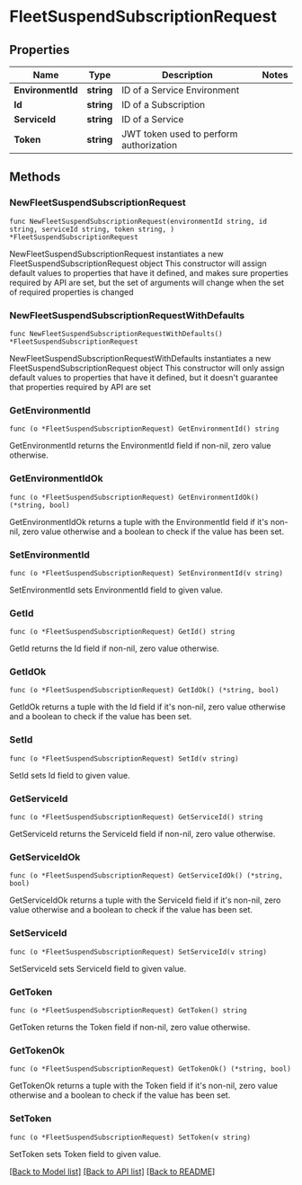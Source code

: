 # FleetSuspendSubscriptionRequest

## Properties

Name | Type | Description | Notes
------------ | ------------- | ------------- | -------------
**EnvironmentId** | **string** | ID of a Service Environment | 
**Id** | **string** | ID of a Subscription | 
**ServiceId** | **string** | ID of a Service | 
**Token** | **string** | JWT token used to perform authorization | 

## Methods

### NewFleetSuspendSubscriptionRequest

`func NewFleetSuspendSubscriptionRequest(environmentId string, id string, serviceId string, token string, ) *FleetSuspendSubscriptionRequest`

NewFleetSuspendSubscriptionRequest instantiates a new FleetSuspendSubscriptionRequest object
This constructor will assign default values to properties that have it defined,
and makes sure properties required by API are set, but the set of arguments
will change when the set of required properties is changed

### NewFleetSuspendSubscriptionRequestWithDefaults

`func NewFleetSuspendSubscriptionRequestWithDefaults() *FleetSuspendSubscriptionRequest`

NewFleetSuspendSubscriptionRequestWithDefaults instantiates a new FleetSuspendSubscriptionRequest object
This constructor will only assign default values to properties that have it defined,
but it doesn't guarantee that properties required by API are set

### GetEnvironmentId

`func (o *FleetSuspendSubscriptionRequest) GetEnvironmentId() string`

GetEnvironmentId returns the EnvironmentId field if non-nil, zero value otherwise.

### GetEnvironmentIdOk

`func (o *FleetSuspendSubscriptionRequest) GetEnvironmentIdOk() (*string, bool)`

GetEnvironmentIdOk returns a tuple with the EnvironmentId field if it's non-nil, zero value otherwise
and a boolean to check if the value has been set.

### SetEnvironmentId

`func (o *FleetSuspendSubscriptionRequest) SetEnvironmentId(v string)`

SetEnvironmentId sets EnvironmentId field to given value.


### GetId

`func (o *FleetSuspendSubscriptionRequest) GetId() string`

GetId returns the Id field if non-nil, zero value otherwise.

### GetIdOk

`func (o *FleetSuspendSubscriptionRequest) GetIdOk() (*string, bool)`

GetIdOk returns a tuple with the Id field if it's non-nil, zero value otherwise
and a boolean to check if the value has been set.

### SetId

`func (o *FleetSuspendSubscriptionRequest) SetId(v string)`

SetId sets Id field to given value.


### GetServiceId

`func (o *FleetSuspendSubscriptionRequest) GetServiceId() string`

GetServiceId returns the ServiceId field if non-nil, zero value otherwise.

### GetServiceIdOk

`func (o *FleetSuspendSubscriptionRequest) GetServiceIdOk() (*string, bool)`

GetServiceIdOk returns a tuple with the ServiceId field if it's non-nil, zero value otherwise
and a boolean to check if the value has been set.

### SetServiceId

`func (o *FleetSuspendSubscriptionRequest) SetServiceId(v string)`

SetServiceId sets ServiceId field to given value.


### GetToken

`func (o *FleetSuspendSubscriptionRequest) GetToken() string`

GetToken returns the Token field if non-nil, zero value otherwise.

### GetTokenOk

`func (o *FleetSuspendSubscriptionRequest) GetTokenOk() (*string, bool)`

GetTokenOk returns a tuple with the Token field if it's non-nil, zero value otherwise
and a boolean to check if the value has been set.

### SetToken

`func (o *FleetSuspendSubscriptionRequest) SetToken(v string)`

SetToken sets Token field to given value.



[[Back to Model list]](../README.md#documentation-for-models) [[Back to API list]](../README.md#documentation-for-api-endpoints) [[Back to README]](../README.md)


